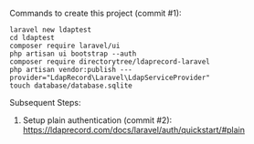 Commands to create this project (commit #1):

```
laravel new ldaptest
cd ldaptest
composer require laravel/ui
php artisan ui bootstrap --auth
composer require directorytree/ldaprecord-laravel
php artisan vendor:publish ---provider="LdapRecord\Laravel\LdapServiceProvider"
touch database/database.sqlite
```

Subsequent Steps:

1. Setup plain authentication (commit #2): https://ldaprecord.com/docs/laravel/auth/quickstart/#plain
